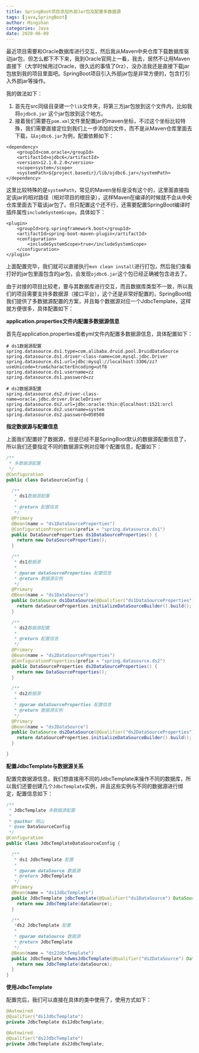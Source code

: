 ```yaml
---
title: SpringBoot项目添加外部Jar包及配置多数据源
tags: [java,SpringBoot]
author: Mingshan
categories: Java
date: 2020-06-09
---
```


最近项目需要和Oracle数据库进行交互，然后我从Maven中央仓库下载数据库驱动jar包，但怎么都下不下来，我到Oracle官网上一看，我去，居然不让用Maven直接下（大学时候用过Oracle，很久远的事情了0rz），没办法我还是直接下载jar包放到我的项目里面吧。SpringBoot项目引入外部jar包是非常方便的，包含打引入外部jar等操作。

<!-- more -->

我的做法如下：

1. 首先在src同级目录建一个`lib`文件夹，将第三方jar包放到这个文件内，比如我将`ojdbc6.jar` 这个jar包放到这个地方。
2. 接着我们需要在`pom.xml`文件里配置jar的maven坐标，不过这个坐标比较特殊，我们需要直接定位到我们上一步添加的文件，而不是从Maven仓库里面去下载，以`ojdbc6.jar`为例，配置依赖如下：

```
<dependency>
	<groupId>com.oracle</groupId>
	<artifactId>ojdbc6</artifactId>
	<version>12.1.0.2.0</version>
	<scope>system</scope>
	<systemPath>${project.basedir}/lib/ojdbc6.jar</systemPath>
</dependency>
```

这里比较特殊的是`systemPath`，常见的Maven坐标是没有这个的，这里面直接指定该jar的相对路径（相对项目的根目录），这样Maven在编译的时候就不会从中央仓库里面去下载该jar包了。但只配置这个还不行，还需要配置SpringBoot编译时插件属性`includeSystemScope`，具体如下：

```
<plugin>
	<groupId>org.springframework.boot</groupId>
	<artifactId>spring-boot-maven-plugin</artifactId>
	<configuration>
		<includeSystemScope>true</includeSystemScope>
	</configuration>
</plugin>
```

上面配置完毕，我们就可以直接执行`mvn clean install`进行打包，然后我们查看打好的jar包里面包含的jar包，会发现`ojdbc6.jar`这个包已经正确被包含进去了。

由于对接的项目比较老，要与其数据库进行交互，而且数据库类型不一致，所以我们的项目需要支持多数据源（接口平台），这个还是非常好配置的，SpringBoot给我们提供了多数据源配置的方案，并且每个数据源对应一个JdbcTemplate，这样就方便很多，具体配置如下：

**application.properties文件内配置多数据源信息**

首先在application.properties或者yml文件内配置多数据源信息，具体配置如下：

```
# ds1数据源配置
spring.datasource.ds1.type=com.alibaba.druid.pool.DruidDataSource
spring.datasource.ds1.driver-class-name=com.mysql.jdbc.Driver
spring.datasource.ds1.url=jdbc:mysql://localhost:3306/zz?useUnicode=true&characterEncoding=utf8
spring.datasource.ds1.username=zz
spring.datasource.ds1.password=zz

# ds2数据源配置
spring.datasource.ds2.driver-class-name=oracle.jdbc.driver.OracleDriver
spring.datasource.ds2.url=jdbc:oracle:thin:@localhost:1521:orcl
spring.datasource.ds2.username=system
spring.datasource.ds2.password=050508
```

**指定数据源与配置信息**

上面我们配置好了数据源，但是已经不是SpringBoot默认的数据源配置信息了，所以我们还要指定不同的数据源实例对应哪个配置信息，配置如下：


```Java
/**
 * 多数据源配置
 */
@Configuration
public class DataSourceConfig {

  /**
   * ds1数据源配置
   *
   * @return 配置信息
   */
  @Primary
  @Bean(name = "ds1DataSourceProperties")
  @ConfigurationProperties(prefix = "spring.datasource.ds1")
  public DataSourceProperties ds1DataSourceProperties() {
    return new DataSourceProperties();
  }

  /**
   * ds1数据源
   *
   * @param dataSourceProperties 配置信息
   * @return 数据源实例
   */
  @Primary
  @Bean(name = "ds1DataSource")
  public DataSource ds1DataSource(@Qualifier("ds1DataSourceProperties") DataSourceProperties dataSourceProperties) {
    return dataSourceProperties.initializeDataSourceBuilder().build();
  }

  /**
   * ds2数据源配置
   *
   * @return 配置信息
   */
  @Primary
  @Bean(name = "ds2DataSourceProperties")
  @ConfigurationProperties(prefix = "spring.datasource.ds2")
  public DataSourceProperties ds2DataSourceProperties() {
    return new DataSourceProperties();
  }

  /**
   * ds2数据源
   *
   * @param dataSourceProperties 配置信息
   * @return 数据源实例
   */
  @Primary
  @Bean(name = "ds2DataSource")
  public DataSource ds2DataSource(@Qualifier("ds2DataSourceProperties") DataSourceProperties dataSourceProperties) {
    return dataSourceProperties.initializeDataSourceBuilder().build();
  }

}
```

**配置JdbcTemplate与数据源关系**

配置完数据源信息，我们想直接用不同的JdbcTemplate来操作不同的数据库，所以我们还要创建几个`JdbcTemplate`实例，并且这些实例与不同的数据源进行绑定，配置信息如下：

```Java
/**
 * JdbcTemplate 多数据源配置
 *
 * @author 明山
 * @see DataSourceConfig
 */
@Configuration
public class JdbcTemplateDataSourceConfig {

  /**
   * ds1 JdbcTemplate 配置
   *
   * @param dataSource 数据源
   * @return JdbcTemplate
   */
  @Primary
  @Bean(name = "ds1JdbcTemplate")
  public JdbcTemplate jdbcTemplate(@Qualifier("ds1DataSource") DataSource dataSource) {
    return new JdbcTemplate(dataSource);
  }

  /**
   *ds2 JdbcTemplate 配置
   *
   * @param dataSource 数据源
   * @return JdbcTemplate
   */
  @Bean(name = "ds2JdbcTemplate")
  public JdbcTemplate hdwmsJdbcTemplate(@Qualifier("ds2DataSource") DataSource dataSource) {
    return new JdbcTemplate(dataSource);
  }
}
```

**使用JdbcTemplate**

配置完后，我们可以直接在具体的类中使用了，使用方式如下：


```Java
@Autowired
@Qualifier("ds1JdbcTemplate")
private JdbcTemplate ds1JdbcTemplate;

@Autowired
@Qualifier("ds2JdbcTemplate")
private JdbcTemplate ds2JdbcTemplate;
```
